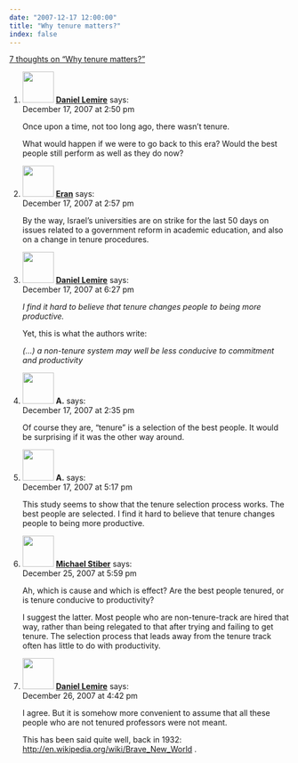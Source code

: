 ```yaml
---
date: "2007-12-17 12:00:00"
title: "Why tenure matters?"
index: false
---
```


[7 thoughts on &ldquo;Why tenure matters?&rdquo;](/lemire/blog/2007/12-17-why-tenure-matters)

<ol class="comment-list">
<li id="comment-49635" class="comment even thread-even depth-1">
<div class="comment-author vcard">
<img alt src="https://secure.gravatar.com/avatar/6518c23aacab4c42dd2c5b9b57b79fb5?s=56&#038;d=mm&#038;r=g" srcset="https://secure.gravatar.com/avatar/6518c23aacab4c42dd2c5b9b57b79fb5?s=112&#038;d=mm&#038;r=g 2x" class="avatar avatar-56 photo" height="56" width="56" decoding="async" /> <b class="fn"><a href="https://lemire.me/blog/" class="url" rel="ugc">Daniel Lemire</a></b> <span class="says">says:</span> </div>
<div class="comment-metadata"><time datetime="2007-12-17T14:50:41+00:00">December 17, 2007 at 2:50 pm</time></a> </div>
<div class="comment-content">
<p>Once upon a time, not too long ago, there wasn&rsquo;t tenure.</p>
<p>What would happen if we were to go back to this era? Would the best people still perform as well as they do now?</p>
</div>
</li>
<li id="comment-49636" class="comment odd alt thread-odd thread-alt depth-1">
<div class="comment-author vcard">
<img alt src="https://secure.gravatar.com/avatar/2c6b3cb592c4fe69961402bb6840b45e?s=56&#038;d=mm&#038;r=g" srcset="https://secure.gravatar.com/avatar/2c6b3cb592c4fe69961402bb6840b45e?s=112&#038;d=mm&#038;r=g 2x" class="avatar avatar-56 photo" height="56" width="56" decoding="async" /> <b class="fn"><a href="https://useroriented.wordpress.com/" class="url" rel="ugc external nofollow">Eran</a></b> <span class="says">says:</span> </div>
<div class="comment-metadata"><time datetime="2007-12-17T14:57:22+00:00">December 17, 2007 at 2:57 pm</time></a> </div>
<div class="comment-content">
<p>By the way, Israel&rsquo;s universities are on strike for the last 50 days on issues related to a government reform in academic education, and also on a change in tenure procedures.</p>
</div>
</li>
<li id="comment-49638" class="comment even thread-even depth-1">
<div class="comment-author vcard">
<img alt src="https://secure.gravatar.com/avatar/6518c23aacab4c42dd2c5b9b57b79fb5?s=56&#038;d=mm&#038;r=g" srcset="https://secure.gravatar.com/avatar/6518c23aacab4c42dd2c5b9b57b79fb5?s=112&#038;d=mm&#038;r=g 2x" class="avatar avatar-56 photo" height="56" width="56" loading="lazy" decoding="async" /> <b class="fn"><a href="https://lemire.me/blog/" class="url" rel="ugc">Daniel Lemire</a></b> <span class="says">says:</span> </div>
<div class="comment-metadata"><time datetime="2007-12-17T18:27:46+00:00">December 17, 2007 at 6:27 pm</time></a> </div>
<div class="comment-content">
<p><em>I find it hard to believe that tenure changes people to being more productive.</em></p>
<p>Yet, this is what the authors write:</p>
<p><em> (&#8230;) a non-tenure system may well be less conducive to commitment and productivity</em></p>
</div>
</li>
<li id="comment-49634" class="comment odd alt thread-odd thread-alt depth-1">
<div class="comment-author vcard">
<img alt src="https://secure.gravatar.com/avatar/d10ca8d11301c2f4993ac2279ce4b930?s=56&#038;d=mm&#038;r=g" srcset="https://secure.gravatar.com/avatar/d10ca8d11301c2f4993ac2279ce4b930?s=112&#038;d=mm&#038;r=g 2x" class="avatar avatar-56 photo" height="56" width="56" loading="lazy" decoding="async" /> <b class="fn">A.</b> <span class="says">says:</span> </div>
<div class="comment-metadata"><time datetime="2007-12-17T14:35:07+00:00">December 17, 2007 at 2:35 pm</time></a> </div>
<div class="comment-content">
<p>Of course they are, &ldquo;tenure&rdquo; is a selection of the best people. It would be surprising if it was the other way around.</p>
</div>
</li>
<li id="comment-49637" class="comment even thread-even depth-1">
<div class="comment-author vcard">
<img alt src="https://secure.gravatar.com/avatar/d10ca8d11301c2f4993ac2279ce4b930?s=56&#038;d=mm&#038;r=g" srcset="https://secure.gravatar.com/avatar/d10ca8d11301c2f4993ac2279ce4b930?s=112&#038;d=mm&#038;r=g 2x" class="avatar avatar-56 photo" height="56" width="56" loading="lazy" decoding="async" /> <b class="fn">A.</b> <span class="says">says:</span> </div>
<div class="comment-metadata"><time datetime="2007-12-17T17:17:40+00:00">December 17, 2007 at 5:17 pm</time></a> </div>
<div class="comment-content">
<p>This study seems to show that the tenure selection process works. The best people are selected. I find it hard to believe that tenure changes people to being more productive.</p>
</div>
</li>
<li id="comment-49659" class="comment odd alt thread-odd thread-alt depth-1">
<div class="comment-author vcard">
<img alt src="https://secure.gravatar.com/avatar/dada9de44173d6c1b13691554ef8e974?s=56&#038;d=mm&#038;r=g" srcset="https://secure.gravatar.com/avatar/dada9de44173d6c1b13691554ef8e974?s=112&#038;d=mm&#038;r=g 2x" class="avatar avatar-56 photo" height="56" width="56" loading="lazy" decoding="async" /> <b class="fn"><a href="https://expert-opinion.blogspot.com/" class="url" rel="ugc external nofollow">Michael Stiber</a></b> <span class="says">says:</span> </div>
<div class="comment-metadata"><time datetime="2007-12-25T17:59:56+00:00">December 25, 2007 at 5:59 pm</time></a> </div>
<div class="comment-content">
<p>Ah, which is cause and which is effect? Are the best people tenured, or is tenure conducive to productivity?</p>
<p>I suggest the latter. Most people who are non-tenure-track are hired that way, rather than being relegated to that after trying and failing to get tenure. The selection process that leads away from the tenure track often has little to do with productivity.</p>
</div>
</li>
<li id="comment-49662" class="comment even thread-even depth-1">
<div class="comment-author vcard">
<img alt src="https://secure.gravatar.com/avatar/6518c23aacab4c42dd2c5b9b57b79fb5?s=56&#038;d=mm&#038;r=g" srcset="https://secure.gravatar.com/avatar/6518c23aacab4c42dd2c5b9b57b79fb5?s=112&#038;d=mm&#038;r=g 2x" class="avatar avatar-56 photo" height="56" width="56" loading="lazy" decoding="async" /> <b class="fn"><a href="https://lemire.me/blog/" class="url" rel="ugc">Daniel Lemire</a></b> <span class="says">says:</span> </div>
<div class="comment-metadata"><time datetime="2007-12-26T16:42:37+00:00">December 26, 2007 at 4:42 pm</time></a> </div>
<div class="comment-content">
<p>I agree. But it is somehow more convenient to assume that all these people who are not tenured professors were not meant.</p>
<p>This has been said quite well, back in 1932: <a href="https://en.wikipedia.org/wiki/Brave_New_World" rel="nofollow ugc">http://en.wikipedia.org/wiki/Brave_New_World</a> .</p>
</div>
</li>
</ol>
